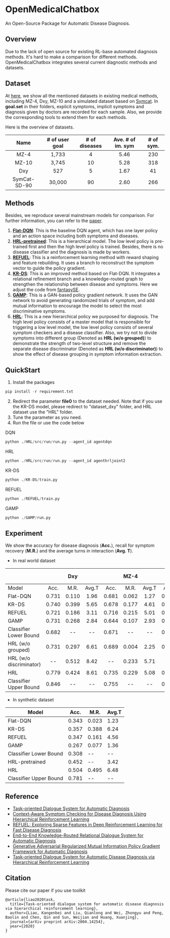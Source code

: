 # OpenMedicalChatbox

An Open-Source Package for Automatic Disease Diagnosis.

## Overview

Due to the lack of open source for existing RL-base automated diagnosis methods. It's hard to make a comparison for different methods. OpenMedicalChatbox integrates several current diagnostic methods and datasets.

## Dataset

At [here](./Data/Readme.md), we show all the mentioned datasets in existing medical methods, including MZ-4, Dxy, MZ-10 and a simulated dataset based on [Symcat](http://www.symcat.com/). In **goal.set** in their folders, explicit symptoms, implicit symptoms and diagnosis given by doctors are recorded for each sample. Also, we provide the corresponding tools to extend them for each methods. 

Here is the overview of datasets.

|     Name     | # of user goal | # of diseases | Ave. # of im. sym | # of sym. |
| :----------: | :------------: | :-----------: | :---------------: | :-------: |
|     MZ-4     |     1,733      |       4       |       5.46        |    230    |
|    MZ-10     |     3,745      |      10       |       5.28        |    318    |
|     Dxy      |      527       |       5       |       1.67        |    41     |
| SymCat-SD-90 |     30,000     |      90       |       2.60        |    266    |

 

## Methods

Besides, we reproduce several mainstream models for comparison. For further information, you can refer to the [paper](./paper/).

1. **[Flat-DQN](http://www.aclweb.org/anthology/P18-2033)**: This is the baseline DQN agent, which has one layer policy and an action space including both symptoms and diseases. 
2. **[HRL-pretrained](https://ojs.aaai.org/index.php/AAAI/article/view/11902)**: This is a hierarchical model. The low level policy is pre-trained first and then the high level policy is trained. Besides, there is no disease classifier and the diagnosis is made by workers. 
3. **[REFUEL](https://proceedings.neurips.cc/paper/2018/hash/b5a1d925221b37e2e399f7b319038ba0-Abstract.html)**: This is a reinforcement learning method with reward shaping and feature rebuilding. It uses a branch to reconstruct the symptom vector to guide the policy gradient. 
4. **[KR-DS](https://ojs.aaai.org/index.php/AAAI/article/view/4722)**: This is an improved method based on Flat-DQN. It integrates a relational refinement branch and a knowledge-routed graph to strengthen the relationship between disease and symptoms. Here we adjust the code from [fantasySE](https://github.com/fantasySE/Dialogue-System-for-Automatic-Diagnosis).
5. **[GAMP](https://ojs.aaai.org/index.php/AAAI/article/view/5456)**: This is a GAN-based policy gradient network. It uses the GAN network to avoid generating randomized trials of symptom, and add mutual information to encourage the model to select the most discriminative symptoms.
6. **[HRL](https://arxiv.org/abs/2004.14254)**: This is a new hierarchical policy we purposed for diagnosis. The high level policy consists of a master model that is responsible for triggering a low level model, the low level policy consists of several symptom checkers and a disease classifier. Also, we try not to divide symptoms into different group (Denoted as **HRL (w/o grouped)**) to demonstrate the strength of two-level structure and remove the separate disease discriminator (Denoted as **HRL (w/o discriminator)**) to show the effect of disease grouping in symptom information extraction.



## QuickStart

1. Install the packages
```python 
pip install -r requirement.txt
```

2. Redirect the parameter **file0**  to the dataset needed. Note that if you use the KR-DS model, please redirect to "dataset_dxy" folder, and HRL dataset use the "HRL" folder.
3. Tune the parameter as you need.
4. Run the file or use the code below

DQN

```python
python ./HRL/src/run/run.py --agent_id agentdqn
```

HRL

```python
python ./HRL/src/run/run.py --agent_id agenthrljoint2
```

KR-DS

```python
python ./KR-DS/train.py 
```

REFUEL

```python
python ./REFUEL/train.py 
```

GAMP

```python
python ./GAMP/run.py 
```



## Experiment

We show the accuracy for disease diagnosis (**Acc.**), recall for symptom recovery (**M.R.**) and the average turns in interaction (**Avg. T**).

- In real world dataset

|                         |       |  Dxy  |       |       | MZ-4  |       |       | MZ-10 |       |
| :---------------------- | :---: | :---: | :---: | :---: | :---: | :---: | :---: | :---: | :---: |
| Model                   | Acc.  | M.R.  | Avg.T | Acc.  | M.R.  | Avg.T | Acc.  | M.R.  | Avg.T |
| Flat-DQN                | 0.731 | 0.110 | 1.96  | 0.681 | 0.062 | 1.27  | 0.408 | 0.047 | 9.75  |
| KR-DS                   | 0.740 | 0.399 | 5.65  | 0.678 | 0.177 | 4.61  | 0.485 | 0.279 | 5.95  |
| REFUEL                  | 0.721 | 0.186 | 3.11  | 0.716 | 0.215 | 5.01  | 0.505 | 0.262 | 5.50  |
| GAMP                    | 0.731 | 0.268 | 2.84  | 0.644 | 0.107 | 2.93  | 0.500 | 0.067 | 1.78  |
| Classifier Lower Bound  | 0.682 |  --   |  --   | 0.671 |  --   |  --   | 0.532 |  --   |  --   |
| HRL (w/o grouped)       | 0.731 | 0.297 | 6.61  | 0.689 | 0.004 | 2.25  | 0.540 | 0.114 | 4.59  |
| HRL (w/o discriminator) |  --   | 0.512 | 8.42  |  --   | 0.233 | 5.71  |  --   | 0.330 | 8.75  |
| HRL                     | 0.779 | 0.424 | 8.61  | 0.735 | 0.229 | 5.08  | 0.556 | 0.295 | 6.99  |
| Classifier Upper Bound  | 0.846 |  --   |  --   | 0.755 |  --   |  --   | 0.612 |  --   |  --   |

-  In synthetic dataset

| Model                  | Acc.  | M.R.  | Avg.T |
| ---------------------- | ----- | ----- | ----- |
| Flat-DQN               | 0.343 | 0.023 | 1.23  |
| KR-DS                  | 0.357 | 0.388 | 6.24  |
| REFUEL                 | 0.347 | 0.161 | 4.56  |
| GAMP                   | 0.267 | 0.077 | 1.36  |
| Classifier Lower Bound | 0.308 | --    | --    |
| HRL-pretrained         | 0.452 | --    | 3.42  |
| HRL                    | 0.504 | 0.495 | 6.48  |
| Classifier Upper Bound | 0.781 | --    | --    |



## Reference

- [Task-oriented Dialogue System for Automatic Diagnosis](https://aclanthology.org/P18-2033.pdf)
- [Context-Aware Symptom Checking for Disease Diagnosis Using Hierarchical Reinforcement Learning](https://ojs.aaai.org/index.php/AAAI/article/view/11902)
- [REFUEL: Exploring Sparse Features in Deep Reinforcement Learning for Fast Disease Diagnosis](https://proceedings.neurips.cc/paper/2018/hash/b5a1d925221b37e2e399f7b319038ba0-Abstract.html)
- [End-to-End Knowledge-Routed Relational Dialogue System for Automatic Diagnosis](https://ojs.aaai.org/index.php/AAAI/article/view/4722)
- [Generative Adversarial Regularized Mutual Information Policy Gradient Framework for Automatic Diagnosis](https://ojs.aaai.org/index.php/AAAI/article/view/5456)
- [Task-oriented Dialogue System for Automatic Disease Diagnosis via Hierarchical Reinforcement Learning](https://arxiv.org/abs/2004.14254)



## Citation

Please cite our paper if you use toolkit

```
@article{liao2020task,
  title={Task-oriented dialogue system for automatic disease diagnosis via hierarchical reinforcement learning},
  author={Liao, Kangenbei and Liu, Qianlong and Wei, Zhongyu and Peng, Baolin and Chen, Qin and Sun, Weijian and Huang, Xuanjing},
  journal={arXiv preprint arXiv:2004.14254},
  year={2020}
}
```

